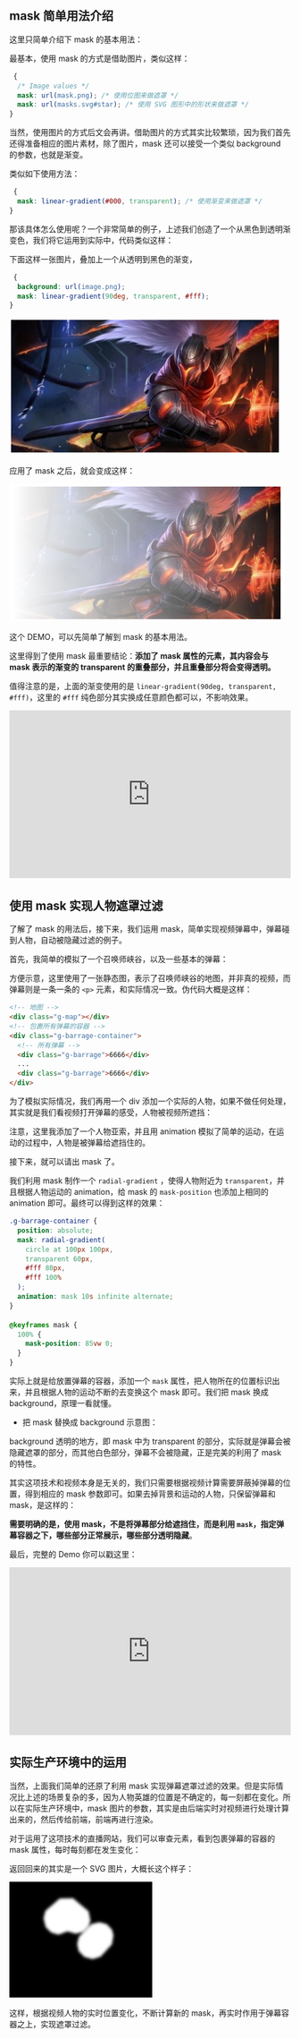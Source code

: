 ## mask 简单用法介绍

这里只简单介绍下 mask 的基本用法：

最基本，使用 mask 的方式是借助图片，类似这样：

```css
 {
  /* Image values */
  mask: url(mask.png); /* 使用位图来做遮罩 */
  mask: url(masks.svg#star); /* 使用 SVG 图形中的形状来做遮罩 */
}
```

当然，使用图片的方式后文会再讲。借助图片的方式其实比较繁琐，因为我们首先还得准备相应的图片素材，除了图片，mask 还可以接受一个类似 background 的参数，也就是渐变。

类似如下使用方法：

```css
 {
  mask: linear-gradient(#000, transparent); /* 使用渐变来做遮罩 */
}
```

那该具体怎么使用呢？一个非常简单的例子，上述我们创造了一个从黑色到透明渐变色，我们将它运用到实际中，代码类似这样：

下面这样一张图片，叠加上一个从透明到黑色的渐变，

```css
 {
  background: url(image.png);
  mask: linear-gradient(90deg, transparent, #fff);
}
```

![image](./img/85300767-8fb30b00-b4d9-11ea-8598-2e44813ac685.png)

应用了 mask 之后，就会变成这样：

![image](./img/85300956-cf79f280-b4d9-11ea-99df-e6dffe64a47e.png)

这个 DEMO，可以先简单了解到 mask 的基本用法。

这里得到了使用 mask 最重要结论：**添加了 mask 属性的元素，其内容会与 mask 表示的渐变的 transparent 的重叠部分，并且重叠部分将会变得透明。**

值得注意的是，上面的渐变使用的是 `linear-gradient(90deg, transparent, #fff)`，这里的 `#fff` 纯色部分其实换成任意颜色都可以，不影响效果。

<iframe height="300" style="width: 100%;" scrolling="no" title="使用 MASK 的基本使用" src="https://codepen.io/mafqla/embed/vYPRvyr?default-tab=html%2Cresult&editable=true&theme-id=light" frameborder="no" loading="lazy" allowtransparency="true" allowfullscreen="true">
  See the Pen <a href="https://codepen.io/mafqla/pen/vYPRvyr">
  使用 MASK 的基本使用</a> by mafqla (<a href="https://codepen.io/mafqla">@mafqla</a>)
  on <a href="https://codepen.io">CodePen</a>.
</iframe>

## 使用 mask 实现人物遮罩过滤

了解了 mask 的用法后，接下来，我们运用 mask，简单实现视频弹幕中，弹幕碰到人物，自动被隐藏过滤的例子。

首先，我简单的模拟了一个召唤师峡谷，以及一些基本的弹幕：

方便示意，这里使用了一张静态图，表示了召唤师峡谷的地图，并非真的视频，而弹幕则是一条一条的 `<p>` 元素，和实际情况一致。伪代码大概是这样：

```html
<!-- 地图 -->
<div class="g-map"></div>
<!-- 包裹所有弹幕的容器 -->
<div class="g-barrage-container">
  <!-- 所有弹幕 -->
  <div class="g-barrage">6666</div>
  ...
  <div class="g-barrage">6666</div>
</div>
```

为了模拟实际情况，我们再用一个 div 添加一个实际的人物，如果不做任何处理，其实就是我们看视频打开弹幕的感受，人物被视频所遮挡：

注意，这里我添加了一个人物亚索，并且用 animation 模拟了简单的运动，在运动的过程中，人物是被弹幕给遮挡住的。

接下来，就可以请出 mask 了。

我们利用 mask 制作一个 `radial-gradient` ，使得人物附近为 `transparent`，并且根据人物运动的 animation，给 mask 的 `mask-position` 也添加上相同的 animation 即可。最终可以得到这样的效果：

```css
.g-barrage-container {
  position: absolute;
  mask: radial-gradient(
    circle at 100px 100px,
    transparent 60px,
    #fff 80px,
    #fff 100%
  );
  animation: mask 10s infinite alternate;
}

@keyframes mask {
  100% {
    mask-position: 85vw 0;
  }
}
```

实际上就是给放置弹幕的容器，添加一个 `mask` 属性，把人物所在的位置标识出来，并且根据人物的运动不断的去变换这个 mask 即可。我们把 mask 换成 background，原理一看就懂。

- 把 mask 替换成 background 示意图：

background 透明的地方，即 mask 中为 transparent 的部分，实际就是弹幕会被隐藏遮罩的部分，而其他白色部分，弹幕不会被隐藏，正是完美的利用了 mask 的特性。

其实这项技术和视频本身是无关的，我们只需要根据视频计算需要屏蔽掉弹幕的位置，得到相应的 mask 参数即可。如果去掉背景和运动的人物，只保留弹幕和 mask，是这样的：

**需要明确的是，使用 mask，不是将弹幕部分给遮挡住，而是利用 `mask`，指定弹幕容器之下，哪些部分正常展示，哪些部分透明隐藏**。

最后，完整的 Demo 你可以戳这里：

<iframe height="300" style="width: 100%;" scrolling="no" title="mask 实现弹幕人物遮罩过滤" src="https://codepen.io/mafqla/embed/WNmzLoV?default-tab=html%2Cresult&editable=true&theme-id=light" frameborder="no" loading="lazy" allowtransparency="true" allowfullscreen="true">
  See the Pen <a href="https://codepen.io/mafqla/pen/WNmzLoV">
  mask 实现弹幕人物遮罩过滤</a> by mafqla (<a href="https://codepen.io/mafqla">@mafqla</a>)
  on <a href="https://codepen.io">CodePen</a>.
</iframe>

## 实际生产环境中的运用

当然，上面我们简单的还原了利用 mask 实现弹幕遮罩过滤的效果。但是实际情况比上述的场景复杂的多，因为人物英雄的位置是不确定的，每一刻都在变化。所以在实际生产环境中，mask 图片的参数，其实是由后端实时对视频进行处理计算出来的，然后传给前端，前端再进行渲染。

对于运用了这项技术的直播网站，我们可以审查元素，看到包裹弹幕的容器的 mask 属性，每时每刻都在发生变化：

返回回来的其实是一个 SVG 图片，大概长这个样子：

![image](./img/107122674-0cadbc00-68d4-11eb-92af-0ec7c7267faf.png)

这样，根据视频人物的实时位置变化，不断计算新的 mask，再实时作用于弹幕容器之上，实现遮罩过滤。
